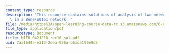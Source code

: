 ```yaml
---
content_type: resource
description: "This resource contains solutions of analysis of two networks, routing\
  \ in a Bene\u0161 network. "
file: /media/https%3A/open-learning-course-data-rc.s3.amazonaws.com/6-042j-mathematics-for-computer-science-fall-2010/7aa1644ae3122eea956ab61ca1f6e9d5_MIT6_042JF10_rec10_sol.pdf
file_type: application/pdf
resourcetype: Document
title: MIT6_042JF10_rec10_sol.pdf
uid: 7aa1644a-e312-2eea-956a-b61ca1f6e9d5
---
```

